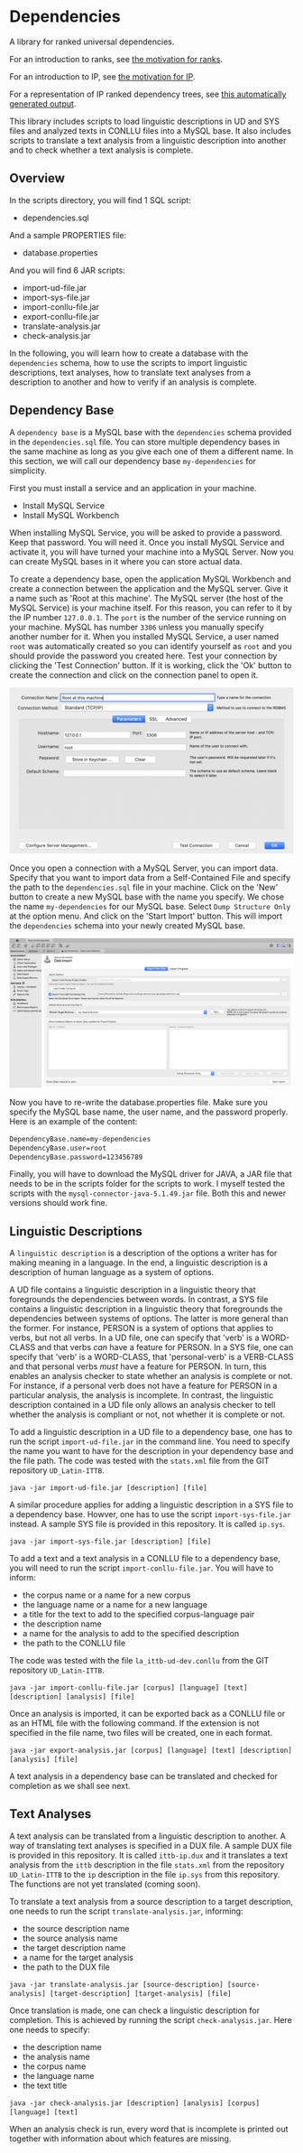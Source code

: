 # Dependencies
A library for ranked universal dependencies.

For an introduction to ranks, see [the motivation for ranks](RANKS.md).

For an introduction to IP, see [the motivation for IP](IP.md).

For a representation of IP ranked dependency trees, see [this automatically generated output](outputs/la_ittb-ip-dev.html).

This library includes scripts to load linguistic descriptions in UD and 
SYS files and analyzed texts in CONLLU files into a MySQL base. It also
includes scripts to translate a text analysis from a linguistic description
into another and to check whether a text analysis is complete.

## Overview

In the scripts directory, you will find 1 SQL script:

- dependencies.sql

And a sample PROPERTIES file:

- database.properties

And you will find 6 JAR scripts:

- import-ud-file.jar
- import-sys-file.jar
- import-conllu-file.jar
- export-conllu-file.jar
- translate-analysis.jar
- check-analysis.jar

In the following, you will learn how to create a database with the `dependencies` schema,
how to use the scripts to import linguistic descriptions, text analyses, how to translate
text analyses from a description to another and how to verify if an analysis is complete.

## Dependency Base

A `dependency base` is a MySQL base with the `dependencies` schema provided in the `dependencies.sql` file.
You can store multiple dependency bases in the same machine as long as you give each one of them a different
name. In this section, we will call our dependency base `my-dependencies` for simplicity.

First you must install a service and an application in your machine.

- Install MySQL Service
- Install MySQL Workbench 

When installing MySQL Service, you will be asked to provide a password. Keep that password. You will need it. Once you install MySQL Service and activate it, you will have turned your machine into a MySQL Server. Now you can create MySQL bases in it where you can store actual data.

To create a dependency base, open the application MySQL Workbench and create a connection between the application and the MySQL server. Give it a name such as 'Root at this machine'. The MySQL server (the host of the MySQL Service) is your machine itself. For this reason, you can refer to it by the IP number `127.0.0.1`. The `port` is the number of the service running on your machine. MySQL has number `3306` unless you manually specify another number for it. When you installed MySQL Service, a user named `root` was automatically created so you can identify yourself as `root` and you should provide the password you created here. Test your connection by clicking the 'Test Connection' button. If it is working, click the 'Ok' button to create the connection and click on the connection panel to open it. 

![Connection Screenshot](README/Connection.png "Connection Screenshot")

Once you open a connection with a MySQL Server, you can import data. Specify that you want to import data from a Self-Contained File and specify the path to the `dependencies.sql` file in your machine. Click on the 'New' button to create a new MySQL base with the name you specify. We chose the name `my-dependencies` for our MySQL base. Select `Dump Structure Only` at the option menu. And click on the 'Start Import' button. This will import the `dependencies` schema into your newly created MySQL base.

![Data Import Screenshot](README/DataImport.png "Data Import Screenshot")

Now you have to re-write the database.properties file. Make sure you specify the MySQL base name, the user name, and the password properly. Here is an example of the content:

```properties
DependencyBase.name=my-dependencies
DependencyBase.user=root
DependencyBase.password=123456789
```

Finally, you will have to download the MySQL driver for JAVA, a JAR file that needs to be in the scripts folder for the scripts to work.  I myself tested the scripts with the `mysql-connector-java-5.1.49.jar` file. Both this and newer versions should work fine.

## Linguistic Descriptions

A `linguistic description` is a description of the options a writer has for making meaning in a language. In the end, a linguistic description is a description of human language as a system of options.

A UD file contains a linguistic description in a linguistic theory that foregrounds the dependencies between words. In contrast, a SYS file contains a linguistic description in a linguistic theory that foregrounds the dependencies between systems of options. The latter is more general than the former. For instance, PERSON is a system of options that applies to verbs, but not all verbs. In a UD file, one can specify that 'verb' is a WORD-CLASS and that verbs *can* have a feature for PERSON. In a SYS file, one can specify that 'verb' is a WORD-CLASS, that 'personal-verb' is a VERB-CLASS and that personal verbs *must* have a feature for PERSON. In turn, this enables an analysis checker to state whether an analysis is complete or not. For instance, if a personal verb does not have a feature for PERSON in a particular analysis, the analysis is incomplete. In contrast, the linguistic description contained in a UD file only allows an analysis checker to tell whether the analysis is compliant or not, not whether it is complete or not.

To add a linguistic description in a UD file to a dependency base, one has to run the script `import-ud-file.jar` in the command line. You need to specify the name you want to have for the description in your dependency base and the file path. The code was tested with the `stats.xml` file from the GIT repository `UD_Latin-ITTB`.

```
java -jar import-ud-file.jar [description] [file] 
```

A similar procedure applies for adding a linguistic description in a SYS file to a dependency base. Howver, one has to use the script `import-sys-file.jar` instead. A sample SYS file is provided in this repository. It is called `ip.sys`.

```
java -jar import-sys-file.jar [description] [file] 
```

To add a text and a text analysis in a CONLLU file to a dependency base, you will need to run the script `import-conllu-file.jar`. You will have to inform:

* the corpus name or a name for a new corpus
* the language name or a name for a new language
* a title for the text to add to the specified corpus-language pair
* the description name
* a name for the analysis to add to the specified description
* the path to the CONLLU file

The code was tested with the file `la_ittb-ud-dev.conllu` from the GIT repository `UD_Latin-ITTB`.

```
java -jar import-conllu-file.jar [corpus] [language] [text] [description] [analysis] [file]
```

Once an analysis is imported, it can be exported back as a CONLLU file or as an HTML file with the following command. If the extension is not specified in the file name, two files will be created, one in each format.

```
java -jar export-analysis.jar [corpus] [language] [text] [description] [analysis] [file]
```

A text analysis in a dependency base can be translated and checked for completion as we shall see next.

## Text Analyses

A text analysis can be translated from a linguistic description to another. A way of translating text analyses is specified in a DUX file. A sample DUX file is provided in this repository. It is called `ittb-ip.dux` and it translates a text analysis from the `ittb` description in the file `stats.xml` from the repository `UD_Latin-ITTB` to the `ip` description in the file `ip.sys` from this repository. The functions are not yet translated (coming soon).

To translate a text analysis from a source description to a target description, one needs to run the script `translate-analysis.jar`, informing:

* the source description name
* the source analysis name
* the target description name
* a name for the target analysis
* the path to the DUX file

```
java -jar translate-analysis.jar [source-description] [source-analysis] [target-description] [target-analysis] [file]
```

Once translation is made, one can check a linguistic description for completion. This is achieved by running the script `check-analysis.jar`. Here one needs to specify:

* the description name
* the analysis name
* the corpus name
* the language name
* the text title

```
java -jar check-analysis.jar [description] [analysis] [corpus] [language] [text]
```

When an analysis check is run, every word that is incomplete is printed out together with information about which features are missing.
